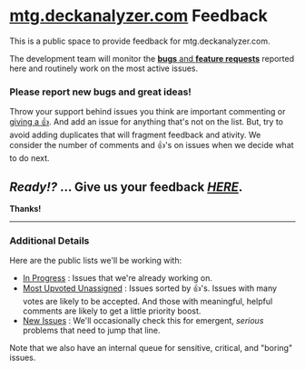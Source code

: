 # [mtg.deckanalyzer.com](http://mtg.deckanalyzer.com/) Feedback
This is a public space to provide feedback for mtg.deckanalyzer.com.

The development team will monitor the [**bugs** and **feature requests**](https://github.com/svidgen/mtg.deckanalyzer.com-Feedback/issues) reported here and routinely work on the most active issues.

### Please report new bugs and great ideas!

Throw your support behind issues you think are important commenting or [giving a 👍](https://github.com/blog/2119-add-reactions-to-pull-requests-issues-and-comments). And add an issue for anything that's not on the list. But, try to avoid adding duplicates that will fragment feedback and ativity. We consider the number of comments and 👍's on issues when we decide what to do next.

## *Ready!?* ... Give us your feedback [*HERE*](https://github.com/svidgen/mtg.deckanalyzer.com-Feedback/issues).

**Thanks!**

---

### Additional Details

Here are the public lists we'll be working with:

* [In Progress](https://github.com/svidgen/mtg.deckanalyzer.com-Feedback/issues/assigned/*) :  Issues that we're already working on.
* [Most Upvoted Unassigned](https://github.com/svidgen/mtg.deckanalyzer.com-Feedback/issues?q=is%3Aopen+is%3Aissue+no%3Aassignee+sort%3Areactions-%2B1-desc) : Issues sorted by 👍's. Issues with many votes are likely to be accepted. And those with meaningful, helpful comments are likely to get a little priority boost.
* [New Issues](https://github.com/svidgen/mtg.deckanalyzer.com-Feedback/issues?q=is%3Aopen+is%3Aissue+no%3Aassignee+sort%3Acreated-desc) : We'll occasionally check this for emergent, *serious* problems that need to jump that line.

Note that we also have an internal queue for sensitive, critical, and "boring" issues.
